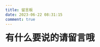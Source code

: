 ```yaml
---
title: 留言板
date: 2023-06-22 08:31:15
comment: true
---
```


<strong style="font-size:2em;">有什么要说的请留言哦<strong>